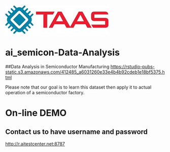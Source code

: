 ![Demo Application Map](https://raw.githubusercontent.com/aimwts/aiTAAS-Edge/master/Taas_logo_s.jpg "Demo Application Map")

# ai_semicon-Data-Analysis

##Data Analysis in Semiconductor Manufacturing 
https://rstudio-pubs-static.s3.amazonaws.com/412485_a6031260e33e4b4b92cdeb1e18bf5375.html

Please note that our goal is to learn this dataset then apply it to actual operation of a semiconductor factory. 

# On-line DEMO

## Contact us to have username and password

http://r.aitestcenter.net:8787


